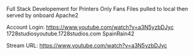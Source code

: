 Full Stack Developement for Printers Only Fans
Files pulled to local then served by onboard Apache2


Account Login:
https://www.youtube.com/watch?v=a3N5yzbDJyc
1728studiosyoutube.1728studios.com
SpainRain42


Stream URL:
https://www.youtube.com/watch?v=a3N5yzbDJyc
